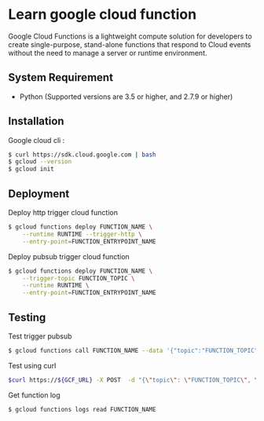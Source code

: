 # Learn google cloud function

Google Cloud Functions is a lightweight compute solution for developers to create single-purpose, stand-alone functions that respond to Cloud events without the need to manage a server or runtime environment.

## System Requirement
- Python (Supported versions are 3.5 or higher, and 2.7.9 or higher)

## Installation
Google cloud cli :
```bash
$ curl https://sdk.cloud.google.com | bash
$ gcloud --version
$ gcloud init
```

## Deployment
Deploy http trigger cloud function
```bash
$ gcloud functions deploy FUNCTION_NAME \
	--runtime RUNTIME --trigger-http \
	--entry-point=FUNCTION_ENTRYPOINT_NAME
```

Deploy pubsub trigger cloud function
```bash
$ gcloud functions deploy FUNCTION_NAME \
	--trigger-topic FUNCTION_TOPIC \
	--runtime RUNTIME \
	--entry-point=FUNCTION_ENTRYPOINT_NAME
```

## Testing

Test trigger pubsub
```bash
$ gcloud functions call FUNCTION_NAME --data '{"topic":"FUNCTION_TOPIC","message":"Hello World!"}'
```

Test using curl
```bash
$curl https://${GCF_URL} -X POST  -d "{\"topic\": \"FUNCTION_TOPIC\", \"message\":\"Testing one\"}" -H "Content-Type: application/json"
```

Get function log
```bash
$ gcloud functions logs read FUNCTION_NAME
```